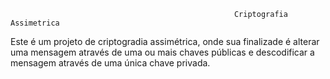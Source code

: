                                                       Criptografia Assimetrica
Este é um projeto de criptogradia assimétrica, onde sua finalizade é alterar uma mensagem através de uma ou mais chaves públicas e descodificar a mensagem através de uma única chave privada.
